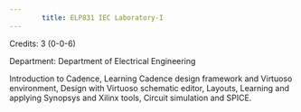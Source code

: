 ```yaml
---
        title: ELP831 IEC Laboratory-I
---
```

Credits: 3 (0-0-6)

Department: Department of Electrical Engineering

Introduction to Cadence, Learning Cadence design framework and Virtuoso environment, Design with Virtuoso schematic editor, Layouts, Learning and applying Synopsys and Xilinx tools, Circuit simulation and SPICE.